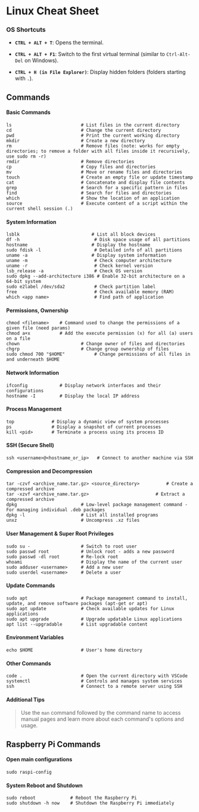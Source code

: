 # Linux Cheat Sheet

### OS Shortcuts
- **`CTRL + ALT + T`**: Opens the terminal.

- **`CTRL + ALT + F1`**: Switch to the first virtual terminal (similar to `Ctrl-Alt-Del` on Windows).

- **`CTRL + H (in File Explorer)`**: Display hidden folders (folders starting with `.`).

## Commands

#### Basic Commands
```shell
ls                          # List files in the current directory
cd                          # Change the current directory
pwd                         # Print the current working directory
mkdir                       # Create a new directory
rm                          # Remove files (note: works for empty directories; to remove a folder with all files inside it recursively, use sudo rm -r)
rmdir                       # Remove directories
cp                          # Copy files and directories
mv                          # Move or rename files and directories
touch                       # Create an empty file or update timestamp
cat                         # Concatenate and display file contents
grep                        # Search for a specific pattern in files
find                        # Search for files and directories
which                       # Show the location of an application
source                      # Execute content of a script within the current shell session (.)
```

#### System Information
```shell
lsblk                           # List all block devices
df -h                            # Disk space usage of all partitions
hostname                        # Display the hostname
sudo fdisk -l                    # Detailed info of all partitions
uname -a                        # Display system information
uname -m                         # Check computer architecture
uname -r                         # Check kernel version
lsb_release -a                   # Check OS version
sudo dpkg --add-architecture i386 # Enable 32-bit architecture on a 64-bit system
sudo e2label /dev/sda2           # Check partition label
free                             # Check available memory (RAM)
which <app name>                 # Find path of application
```

#### Permissions, Ownership
```shell
chmod <filename>    # Command used to change the permissions of a given file (need params)
chmod a+x           # Add the execute permission (x) for all (a) users on a file
chown                       # Change owner of files and directories
chgrp                       # Change group ownership of files
sudo chmod 700 "$HOME"           # Change permissions of all files in and underneath $HOME
```

#### Network Information
```shell
ifconfig            # Display network interfaces and their configurations
hostname -I         # Display the local IP address
```
#### Process Management
```shell
top              # Display a dynamic view of system processes
ps               # Display a snapshot of current processes
kill <pid>       # Terminate a process using its process ID
```

#### SSH (Secure Shell)
```shell
ssh <username>@<hostname_or_ip>   # Connect to another machine via SSH
```

#### Compression and Decompression
```shell
tar -czvf <archive_name.tar.gz> <source_directory>          # Create a compressed archive
tar -xzvf <archive_name.tar.gz>                         # Extract a compressed archive
dpkg                        # Low-level package management command - For managing individual .deb packages
dpkg -l                     # List all installed programs
unxz                        # Uncompress .xz files
```

#### User Management & Super Root Privileges
```shell
sudo su -                   # Switch to root user
sudo passwd root            # Unlock root - adds a new password
sudo passwd -dl root        # Re-lock root
whoami                      # Display the name of the current user                     
sudo adduser <username>     # Add a new user    
sudo userdel <username>     # Delete a user    
```

#### Update Commands
```shell
sudo apt                    # Package management command to install, update, and remove software packages (apt-get or apt)
sudo apt update             # Check available updates for Linux applications
sudo apt upgrade            # Upgrade updatable Linux applications
apt list --upgradable       # List upgradable content
```

#### Environment Variables
```shell
echo $HOME                  # User's home directory
```

#### Other Commands
```shell
code .                      # Open the current directory with VSCode
systemctl                   # Controls and manages system services
ssh                         # Connect to a remote server using SSH
```

#### Additional Tips
> Use the `man` command followed by the command name to access manual pages and learn more about each command's options and usage.

## Raspberry Pi Commands

#### Open main configurations
```shell
sudo raspi-config
```
#### System Reboot and Shutdown
```shell
sudo reboot             # Reboot the Raspberry Pi
sudo shutdown -h now    # Shutdown the Raspberry Pi immediately
```
